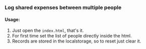 ### Log shared expenses between multiple people

#### Usage:
1. Just open the `index.html`, that's it.
2. For first time set the list of people directly inside the html.
3. Records are stored in the localstorage, so to reset just clear it.
